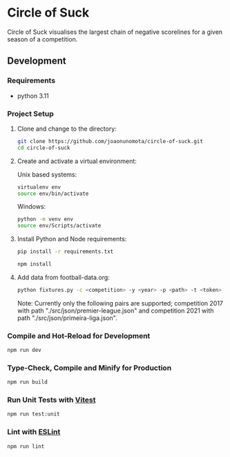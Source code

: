 # Circle of Suck

Circle of Suck visualises the largest chain of negative scorelines for a given season of a competition.

## Development

### Requirements

- python 3.11

### Project Setup

1. Clone and change to the directory:

   ```sh
   git clone https://github.com/joaonunomota/circle-of-suck.git
   cd circle-of-suck
   ```

2. Create and activate a virtual environment:

   Unix based systems: 
   ```sh
   virtualenv env
   source env/bin/activate
   ```
   Windows: 
   ```sh
   python -m venv env
   source env/Scripts/activate
   ```
   
3. Install Python and Node requirements:

   ```sh
   pip install -r requirements.txt
   ```

   ```sh
   npm install
   ```

4. Add data from football-data.org:

   ```sh
   python fixtures.py -c <competition> -y <year> -p <path> -t <token>
   ```

   Note: Currently only the following pairs are supported; competition 2017
   with path "./src/json/premier-league.json" and competition 2021 with path
   "./src/json/primeira-liga.json".

### Compile and Hot-Reload for Development

```sh
npm run dev
```

### Type-Check, Compile and Minify for Production

```sh
npm run build
```

### Run Unit Tests with [Vitest](https://vitest.dev/)

```sh
npm run test:unit
```

### Lint with [ESLint](https://eslint.org/)

```sh
npm run lint
```
